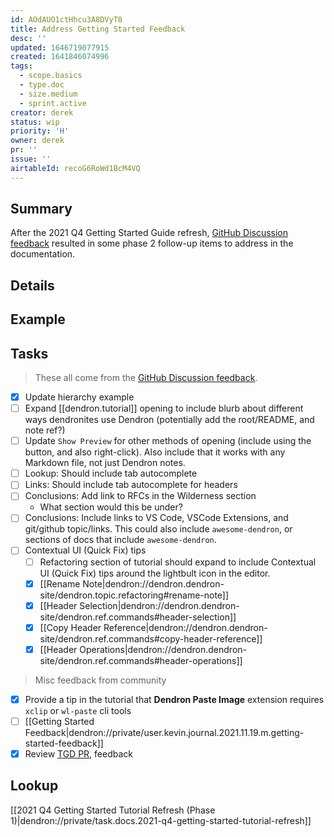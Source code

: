 ```yaml
---
id: AOdAUO1ctHhcu3A8DVyT8
title: Address Getting Started Feedback
desc: ''
updated: 1646719077915
created: 1641846074996
tags:
  - scope.basics
  - type.doc
  - size.medium
  - sprint.active
creator: derek
status: wip
priority: 'H'
owner: derek
pr: ''
issue: ''
airtableId: recoG6RoWd1BcM4VQ
---
```


<!-- See all frontmatter values in [[Task Template Reference|dendron://private/task.temp.ref]] -->

## Summary

After the 2021 Q4 Getting Started Guide refresh, [GitHub Discussion feedback](https://github.com/dendronhq/dendron/discussions/1756) resulted in some phase 2 follow-up items to address in the documentation.

## Details
<!-- Further details on the task if necessary -->

## Example
<!-- How might the result look like-->

## Tasks

> These all come from the [GitHub Discussion feedback](https://github.com/dendronhq/dendron/discussions/1756).

- [x] Update hierarchy example
- [ ] Expand [[dendron.tutorial]] opening to include blurb about different ways dendronites use Dendron (potentially add the root/README, and note ref?)
- [ ] Update `Show Preview` for other methods of opening (include using the button, and also right-click). Also include that it works with any Markdown file, not just Dendron notes.
- [ ] Lookup: Should include tab autocomplete
- [ ] Links: Should include tab autocomplete for headers
- [ ] Conclusions: Add link to RFCs in the Wilderness section
  - What section would this be under?
- [ ] Conclusions: Include links to VS Code, VSCode Extensions, and git/github topic/links. This could also include `awesome-dendron`, or sections of docs that include `awesome-dendron`.
- [ ] Contextual UI (Quick Fix) tips
  - [ ] Refactoring section of tutorial should expand to include Contextual UI (Quick Fix) tips around the lightbult icon in the editor.
  - [x] [[Rename Note|dendron://dendron.dendron-site/dendron.topic.refactoring#rename-note]]
  - [x] [[Header Selection|dendron://dendron.dendron-site/dendron.ref.commands#header-selection]]
  - [x] [[Copy Header Reference|dendron://dendron.dendron-site/dendron.ref.commands#copy-header-reference]]
  - [x] [[Header Operations|dendron://dendron.dendron-site/dendron.ref.commands#header-operations]]

> Misc feedback from community

- [x] Provide a tip in the tutorial that **Dendron Paste Image** extension requires `xclip` or `wl-paste` cli tools
- [ ] [[Getting Started Feedback|dendron://private/user.kevin.journal.2021.11.19.m.getting-started-feedback]]
- [x] Review [TGD PR](https://github.com/dendronhq/dendron-site/pull/408), feedback

## Lookup

[[2021 Q4 Getting Started Tutorial Refresh (Phase 1)|dendron://private/task.docs.2021-q4-getting-started-tutorial-refresh]]
